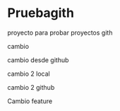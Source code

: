 # Pruebagith
proyecto para probar proyectos gith

cambio

cambio desde github

cambio 2 local

cambio 2 github

Cambio feature